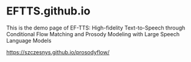 # EFTTS.github.io
This is the demo page of EF-TTS: High-fidelity Text-to-Speech through Conditional Flow Matching and Prosody Modeling with Large Speech Language Models

https://szczesnys.github.io/prosodyflow/
